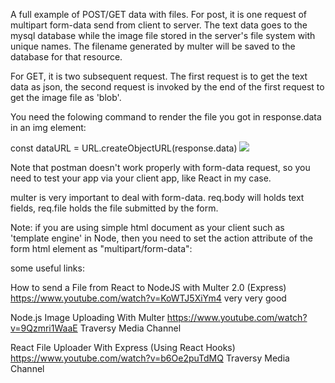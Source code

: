 A full example of POST/GET data with files. For post, it is one request of multipart form-data send from
client to server. The text data goes to the mysql database while the image file stored in 
the server's file system with unique names. The filename generated 
by multer will be saved to the database for that resource.

For GET, it is two subsequent request. The first request is to get the text data as json, 
the second request is invoked by the end of the first request to get the image file as 'blob'.

You need the folowing command to render the file you got in response.data in an img element:

const dataURL = URL.createObjectURL(response.data)
<img src={dataURL}/>

Note that postman doesn't work properly with form-data request, so you need to test your app via your client 
app, like React in my case.

multer is very important to deal with form-data. req.body will holds text fields, req.file holds the file
submitted by the form.

Note: if you are using simple html document as your client such as 'template engine' in Node,
then you need to set the action attribute of the form html element as "multipart/form-data": 

  
some useful links:  
  
How to send a File from React to NodeJS with Multer 2.0 (Express) https://www.youtube.com/watch?v=KoWTJ5XiYm4 very very good

Node.js Image Uploading With Multer https://www.youtube.com/watch?v=9Qzmri1WaaE Traversy Media Channel

React File Uploader With Express (Using React Hooks) https://www.youtube.com/watch?v=b6Oe2puTdMQ Traversy Media Channel

